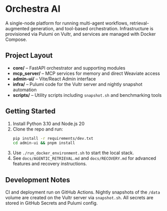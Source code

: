 # Orchestra AI

A single-node platform for running multi-agent workflows, retrieval-augmented generation, and tool-based orchestration. Infrastructure is provisioned via Pulumi on Vultr, and services are managed with Docker Compose.

## Project Layout
- **core/** – FastAPI orchestrator and supporting modules
- **mcp_server/** – MCP services for memory and direct Weaviate access
- **admin-ui/** – Vite/React Admin interface
- **infra/** – Pulumi code for the Vultr server and nightly snapshot automation
- **scripts/** – Utility scripts including `snapshot.sh` and benchmarking tools

## Getting Started
1. Install Python 3.10 and Node.js 20
2. Clone the repo and run:
   ```bash
   pip install -r requirements/dev.txt
   cd admin-ui && pnpm install
   ```
3. Use `./run_docker_environment.sh` to start the local stack.
4. See `docs/AGENTIC_RETRIEVAL.md` and `docs/RECOVERY.md` for advanced features and recovery instructions.

## Development Notes
CI and deployment run on GitHub Actions. Nightly snapshots of the `/data` volume are created on the Vultr server via `snapshot.sh`. All secrets are stored in GitHub Secrets and Pulumi config.

